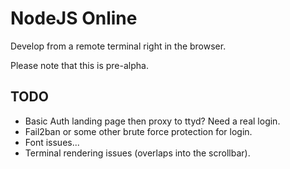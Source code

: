 # NodeJS Online
Develop from a remote terminal right in the browser.

Please note that this is pre-alpha.

## TODO
- Basic Auth landing page then proxy to ttyd? Need a real login.
- Fail2ban or some other brute force protection for login.
- Font issues...
- Terminal rendering issues (overlaps into the scrollbar).
